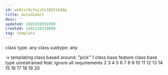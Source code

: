 ```yaml
---
id: wk6tzr0zfwjzhn185tl640p
title: Autodidact
desc: ''
updated: 1685359392898
created: 1685128334068
tag: template
---
```


class type: any
class subtype: any

-> templating class
based around: "pick"
1
  class base feature
  class base type
  unrestrained feat: ignore all requirements
2
3
4
5
6
7
8
9
10
11
12
13
14
15
16
17
18
19
20